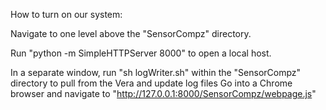 How to turn on our system:

Navigate to one level above the "SensorCompz" directory.

Run "python -m SimpleHTTPServer 8000" to open a local host.

In a separate window, run "sh logWriter.sh" within the "SensorCompz" directory to pull from the Vera and update log files
Go into a Chrome browser and navigate to "http://127.0.0.1:8000/SensorCompz/webpage.js"
